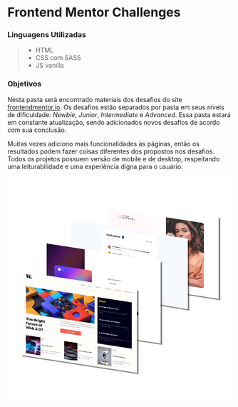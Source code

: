<!-- Sobre o que é? -->
# Frontend Mentor Challenges

<!-- Linguagens  Utilizadas -->
###  Linguagens Utilizadas


> - HTML
> - CSS com SASS
> - JS vanilla

### Objetivos


Nesta pasta será encontrado materiais dos desafios do site [frontendmentor.io](https://www.frontendmentor.io/challenges). Os desafios estão separados por pasta em seus níveis de dificuldade: <em>Newbie</em>, <em>Junior</em>, <em>Intermediate</em> e <em>Advanced</em>. Essa pasta estará em constante atualização, sendo adicionados novos desafios de acordo com sua conclusão. 

Muitas vezes adiciono mais funcionalidades às páginas, então os resultados podem fazer coisas diferentes dos propostos nos desafios. Todos os projetos possuem versão de mobile e de desktop, respeitando uma leiturabilidade e uma experiência digna para o usuário.

![](./readmesimages/readmegeral.png)